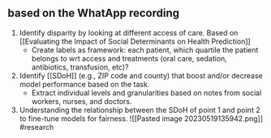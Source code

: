 ## based on the WhatApp recording 
1) Identify disparity by looking at different access of care.  Based on [[Evaluating the Impact of Social Determinants on Health Prediction]]
	- Create labels as framework: each patient, which quartile the patient belongs to wrt access and treatments (oral care, sedation, antibiotics, transfusion, etc)? 
2) Identify [[SDoH]] (e.g., ZIP code and county) that boost and/or decrease model performance based on the task. 
	-  Extract individual levels and granularities based on notes from social workers, nurses, and doctors. 
3) Understanding the relationship between the SDoH of point 1 and point 2 to fine-tune models for fairness. 
![[Pasted image 20230519135942.png]]
#research 